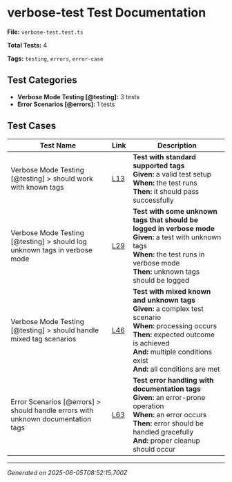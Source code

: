 # verbose-test Test Documentation

**File:** `verbose-test.test.ts`

**Total Tests:** 4

**Tags:** `testing`, `errors`, `error-case`

## Test Categories

- **Verbose Mode Testing [@testing]:** 3 tests
- **Error Scenarios [@errors]:** 1 tests

## Test Cases

| Test Name | Link | Description |
|-----------|------|-------------|
| Verbose Mode Testing [@testing] > should work with known tags | [L13](src/test/verbose-test.test.ts#L13) | **Test with standard supported tags**<br>**Given:** a valid test setup<br>**When:** the test runs<br>**Then:** it should pass successfully |
| Verbose Mode Testing [@testing] > should log unknown tags in verbose mode | [L29](src/test/verbose-test.test.ts#L29) | **Test with some unknown tags that should be logged in verbose mode**<br>**Given:** a test with unknown tags<br>**When:** the test runs in verbose mode<br>**Then:** unknown tags should be logged |
| Verbose Mode Testing [@testing] > should handle mixed tag scenarios | [L46](src/test/verbose-test.test.ts#L46) | **Test with mixed known and unknown tags**<br>**Given:** a complex test scenario<br>**When:** processing occurs<br>**Then:** expected outcome is achieved<br>**And:** multiple conditions exist<br>**And:** all conditions are met |
| Error Scenarios [@errors] > should handle errors with unknown documentation tags | [L63](src/test/verbose-test.test.ts#L63) | **Test error handling with documentation tags**<br>**Given:** an error-prone operation<br>**When:** an error occurs<br>**Then:** error should be handled gracefully<br>**And:** proper cleanup should occur |

---
*Generated on 2025-06-05T08:52:15.700Z*
